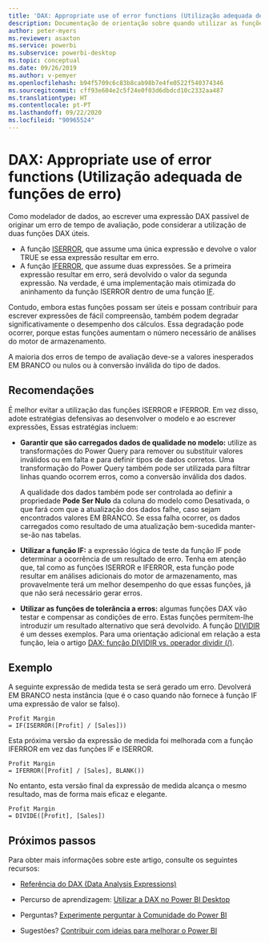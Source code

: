 ```yaml
---
title: 'DAX: Appropriate use of error functions (Utilização adequada de funções de erro)'
description: Documentação de orientação sobre quando utilizar as funções de erro DAX.
author: peter-myers
ms.reviewer: asaxton
ms.service: powerbi
ms.subservice: powerbi-desktop
ms.topic: conceptual
ms.date: 09/26/2019
ms.author: v-pemyer
ms.openlocfilehash: b94f5709c6c83b8cab98b7e4fe0522f540374346
ms.sourcegitcommit: cff93e604e2c5f24e0f03d6dbdcd10c2332aa487
ms.translationtype: HT
ms.contentlocale: pt-PT
ms.lasthandoff: 09/22/2020
ms.locfileid: "90965524"
---
```

# <a name="dax-appropriate-use-of-error-functions"></a>DAX: Appropriate use of error functions (Utilização adequada de funções de erro)

Como modelador de dados, ao escrever uma expressão DAX passível de originar um erro de tempo de avaliação, pode considerar a utilização de duas funções DAX úteis.

- A função [ISERROR](/dax/iserror-function-dax), que assume uma única expressão e devolve o valor TRUE se essa expressão resultar em erro.
- A função [IFERROR](/dax/iferror-function-dax), que assume duas expressões. Se a primeira expressão resultar em erro, será devolvido o valor da segunda expressão. Na verdade, é uma implementação mais otimizada do aninhamento da função ISERROR dentro de uma função [IF](/dax/if-function-dax).

Contudo, embora estas funções possam ser úteis e possam contribuir para escrever expressões de fácil compreensão, também podem degradar significativamente o desempenho dos cálculos. Essa degradação pode ocorrer, porque estas funções aumentam o número necessário de análises do motor de armazenamento.

A maioria dos erros de tempo de avaliação deve-se a valores inesperados EM BRANCO ou nulos ou à conversão inválida do tipo de dados.

## <a name="recommendations"></a>Recomendações

É melhor evitar a utilização das funções ISERROR e IFERROR. Em vez disso, adote estratégias defensivas ao desenvolver o modelo e ao escrever expressões, Essas estratégias incluem:

- **Garantir que são carregados dados de qualidade no modelo:** utilize as transformações do Power Query para remover ou substituir valores inválidos ou em falta e para definir tipos de dados corretos. Uma transformação do Power Query também pode ser utilizada para filtrar linhas quando ocorrem erros, como a conversão inválida dos dados.

    A qualidade dos dados também pode ser controlada ao definir a propriedade **Pode Ser Nulo** da coluna do modelo como Desativada, o que fará com que a atualização dos dados falhe, caso sejam encontrados valores EM BRANCO. Se essa falha ocorrer, os dados carregados como resultado de uma atualização bem-sucedida manter-se-ão nas tabelas.
- **Utilizar a função IF:** a expressão lógica de teste da função IF pode determinar a ocorrência de um resultado de erro. Tenha em atenção que, tal como as funções ISERROR e IFERROR, esta função pode resultar em análises adicionais do motor de armazenamento, mas provavelmente terá um melhor desempenho do que essas funções, já que não será necessário gerar erros.
- **Utilizar as funções de tolerância a erros:** algumas funções DAX vão testar e compensar as condições de erro. Estas funções permitem-lhe introduzir um resultado alternativo que será devolvido. A função [DIVIDIR](/dax/divide-function-dax) é um desses exemplos. Para uma orientação adicional em relação a esta função, leia o artigo [DAX: função DIVIDIR vs. operador dividir (/)](dax-divide-function-operator.md).

## <a name="example"></a>Exemplo

A seguinte expressão de medida testa se será gerado um erro. Devolverá EM BRANCO nesta instância (que é o caso quando não fornece à função IF uma expressão de valor se falso).

```dax
Profit Margin
= IF(ISERROR([Profit] / [Sales]))
```

Esta próxima versão da expressão de medida foi melhorada com a função IFERROR em vez das funções IF e ISERROR.

```dax
Profit Margin
= IFERROR([Profit] / [Sales], BLANK())
```

No entanto, esta versão final da expressão de medida alcança o mesmo resultado, mas de forma mais eficaz e elegante.

```dax
Profit Margin
= DIVIDE([Profit], [Sales])
```

## <a name="next-steps"></a>Próximos passos

Para obter mais informações sobre este artigo, consulte os seguintes recursos:

- [Referência do DAX (Data Analysis Expressions)](/dax/)

- Percurso de aprendizagem: [Utilizar a DAX no Power BI Desktop](/learn/paths/dax-power-bi/)
- Perguntas? [Experimente perguntar à Comunidade do Power BI](https://community.powerbi.com/)
- Sugestões? [Contribuir com ideias para melhorar o Power BI](https://ideas.powerbi.com)